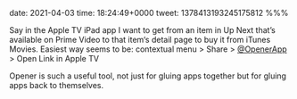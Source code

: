 date: 2021-04-03
time: 18:24:49+0000
tweet: 1378413193245175812
%%%

Say in the Apple TV iPad app I want to get from an item in Up Next that’s available on Prime Video to that item‘s detail page to buy it from iTunes Movies. Easiest way seems to be: contextual menu > Share > [@OpenerApp](https://twitter.com/OpenerApp) > Open Link in Apple TV

Opener is such a useful tool, not just for gluing apps together but for gluing apps back to themselves.
